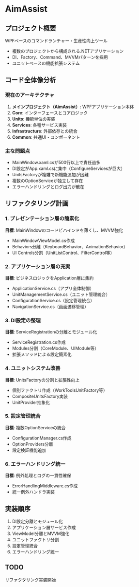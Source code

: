 ﻿# AimAssist

## プロジェクト概要
WPFベースのコマンドランチャー・生産性向上ツール
- 複数のプロジェクトから構成される.NETアプリケーション
- DI、Factory、Command、MVVMパターンを採用
- ユニットベースの機能拡張システム

## コード全体像分析
### 現在のアーキテクチャ
1. **メインプロジェクト（AimAssist）**: WPFアプリケーション本体
2. **Core**: インターフェースとコアロジック  
3. **Units**: 機能単位の実装
4. **Services**: 各種サービス実装
5. **Infrastructure**: 外部依存との統合
6. **Common**: 共通UI・コンポーネント

### 主な問題点
- MainWindow.xaml.csが500行以上で責任過多
- DI設定がApp.xaml.csに集中（ConfigureServicesが巨大）
- UnitsFactoryが複雑で新機能追加が困難
- 複数のOptionServiceが独立して存在
- エラーハンドリングとログ出力が散在

## リファクタリング計画

### 1. プレゼンテーション層の簡素化
**目標**: MainWindowのコードビハインドを薄くし、MVVM強化
- MainWindowViewModel.cs作成
- Behaviors分離（KeyboardBehavior、AnimationBehavior）
- UI Controls分割（UnitListControl、FilterControl等）

### 2. アプリケーション層の充実  
**目標**: ビジネスロジックをApplication層に集約
- ApplicationService.cs（アプリ全体制御）
- UnitManagementService.cs（ユニット管理統合）
- ConfigurationService.cs（設定管理統合）
- NavigationService.cs（画面遷移管理）

### 3. DI設定の整理
**目標**: ServiceRegistrationの分離とモジュール化
- ServiceRegistration.cs作成
- Modules分割（CoreModule、UIModule等）
- 拡張メソッドによる設定簡素化

### 4. ユニットシステム改善
**目標**: UnitsFactoryの分割と拡張性向上
- 個別ファクトリ作成（WorkToolsUnitFactory等）
- CompositeUnitsFactory実装
- UnitProvider抽象化

### 5. 設定管理統合
**目標**: 複数OptionServiceの統合
- ConfigurationManager.cs作成
- OptionProviders分離
- 設定検証機能追加

### 6. エラーハンドリング統一
**目標**: 例外処理とログの一貫性確保
- ErrorHandlingMiddleware.cs作成
- 統一例外ハンドラ実装

## 実装順序
1. DI設定分離とモジュール化
2. アプリケーション層サービス作成
3. ViewModel分離とMVVM強化
4. ユニットファクトリ分割
5. 設定管理統合
6. エラーハンドリング統一

## TODO
リファクタリング実装開始
